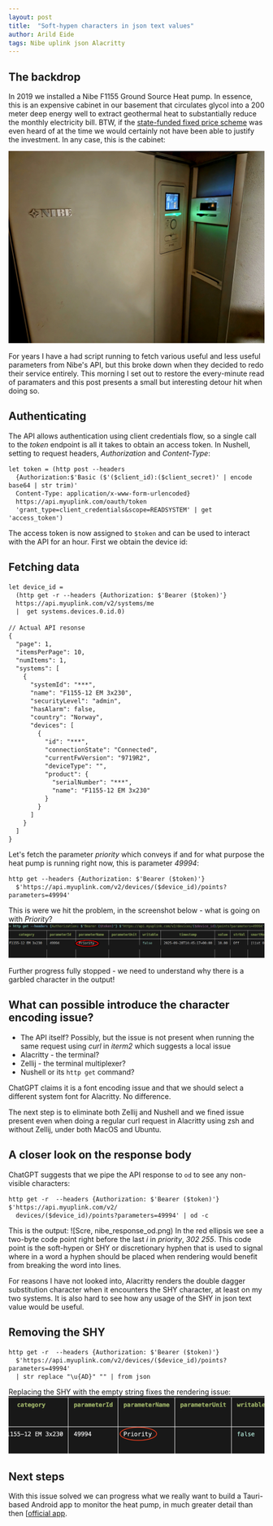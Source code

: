 ```yaml
---
layout: post
title:  "Soft-hypen characters in json text values"
author: Arild Eide
tags: Nibe uplink json Alacritty 
---
```



## The backdrop
In 2019 we installed a Nibe F1155 Ground Source Heat pump. In essence, this is an expensive cabinet in our basement that circulates glycol into a 200 meter deep energy well to extract geothermal heat to substantially reduce the monthly electricity bill. BTW, if the [state-funded fixed price scheme](https://www.regjeringen.no/en/aktuelt/norgespris-skal-sikre-forutsigbare-og-stabile-strompriser-for-folk/id3090849/) was even heard of at the time we would certainly not have been able to justify the investment. In any case, this is the cabinet:


![Heat_pump_photo](/images/f1155.jpg)


For years I have a had script running to fetch various useful and less useful parameters from Nibe's API, but this broke down when they decided to redo their service entirely. This morning I set out to restore the every-minute read of paramaters and this post presents a small but interesting detour hit when doing so.


## Authenticating
The API allows authentication using client credentials flow, so a single call to the *token* endpoint is all it takes to obtain an access token. In Nushell, setting to request headers, *Authorization* and *Content-Type*:
```
let token = (http post --headers
  {Authorization:$'Basic ($'($client_id):($client_secret)' | encode base64 | str trim)'
  Content-Type: application/x-www-form-urlencoded}
  https://api.myuplink.com/oauth/token
  'grant_type=client_credentials&scope=READSYSTEM' | get 'access_token')
```

The access token is now assigned to `$token` and can be used to interact with the API for an hour.
First we obtain the device id:


## Fetching data
```
let device_id =
  (http get -r --headers {Authorization: $'Bearer ($token)'}
  https://api.myuplink.com/v2/systems/me
  |  get systems.devices.0.id.0)

// Actual API resonse
{
  "page": 1,
  "itemsPerPage": 10,
  "numItems": 1,
  "systems": [
    {
      "systemId": "***",
      "name": "F1155-12 EM 3x230",
      "securityLevel": "admin",
      "hasAlarm": false,
      "country": "Norway",
      "devices": [
        {
          "id": "***",
          "connectionState": "Connected",
          "currentFwVersion": "9719R2",
          "deviceType": "",
          "product": {
            "serialNumber": "***",
            "name": "F1155-12 EM 3x230"
          }
        }
      ]
    }
  ]
}
```

Let's fetch the parameter *priority* which conveys if and for what purpose the heat pump is running right now, this is parameter *49994*:

```
http get --headers {Authorization: $'Bearer ($token)'}
  $'https://api.myuplink.com/v2/devices/($device_id)/points?parameters=49994'
```

This is were we hit the problem, in the screenshot below - what is going on with *Priority*?
![Screenshot character issue](/images/nibe_priority.png)

Further progress fully stopped - we need to understand why there is a garbled character in the output!

## What can possible introduce the character encoding issue?

- The API itself? Possibly, but the issue is not present when running the same request using *curl* in *iterm2* which suggests a local issue
- Alacritty - the terminal?
- Zellij - the terminal multiplexer?
- Nushell or its `http get` command?

ChatGPT claims it is a font encoding issue and that we should select a different system font for Alacritty. No difference.

The next step is to eliminate both Zellij and Nushell and we fined issue present even when doing a regular curl request in Alacritty using zsh and without Zellij, under both MacOS and Ubuntu.

## A closer look on the response body

ChatGPT suggests that we pipe the API response to `od` to see any non-visible characters:
```
http get -r  --headers {Authorization: $'Bearer ($token)'} $'https://api.myuplink.com/v2/
  devices/($device_id)/points?parameters=49994' | od -c
```
This is the output:
![Scre, nibe_response_od.png)
In the red ellipsis we see a two-byte code point right before the last *i* in *priority*, *302 255*. This code point is the soft-hypen or SHY or discretionary hyphen that is used to signal where in a word a hyphen should be placed when rendering would benefit from breaking the word into lines.

For reasons I have not looked into, Alacritty renders the double dagger substitution character when it encounters the SHY character, at least on my two systems. It is also hard to see how any usage of the SHY in json text value would be useful. 

## Removing the SHY
```
http get -r  --headers {Authorization: $'Bearer ($token)'}
  $'https://api.myuplink.com/v2/devices/($device_id)/points?parameters=49994'
  | str replace "\u{AD}" "" | from json
```
Replacing the SHY with the empty string fixes the rendering issue:
![Screenshot shy removed](/images/nibe_shy_removed.png)

## Next steps
With this issue solved we can progress what we really want to build a Tauri-based Android app to monitor the heat pump, in much greater detail than then [[official app](https://play.google.com/store/apps/details?id=com.myuplink.consumer). 

